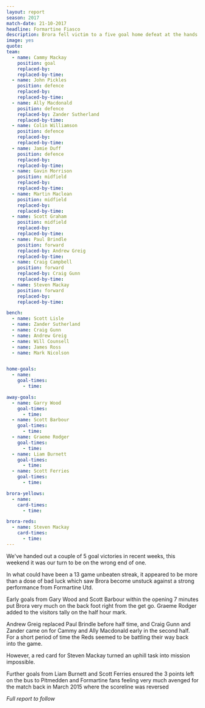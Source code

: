 ```yaml
---
layout: report
season: 2017
match-date: 21-10-2017
headline: Formartine Fiasco
description: Brora fell victim to a five goal home defeat at the hands of Formartine Utd.
image: yes
quote:
team:
  - name: Cammy Mackay
    position: goal
    replaced-by:
    replaced-by-time:
  - name: John Pickles
    position: defence
    replaced-by:
    replaced-by-time:
  - name: Ally Macdonald
    position: defence
    replaced-by: Zander Sutherland
    replaced-by-time:
  - name: Colin Williamson
    position: defence
    replaced-by:
    replaced-by-time:
  - name: Jamie Duff
    position: defence
    replaced-by:
    replaced-by-time:
  - name: Gavin Morrison
    position: midfield
    replaced-by:
    replaced-by-time:
  - name: Martin Maclean
    position: midfield
    replaced-by:
    replaced-by-time:
  - name: Scott Graham
    position: midfield
    replaced-by:
    replaced-by-time:
  - name: Paul Brindle
    position: forward
    replaced-by: Andrew Greig
    replaced-by-time:
  - name: Craig Campbell
    position: forward
    replaced-by: Craig Gunn
    replaced-by-time:
  - name: Steven Mackay
    position: forward
    replaced-by:
    replaced-by-time:

bench:
  - name: Scott Lisle
  - name: Zander Sutherland
  - name: Craig Gunn
  - name: Andrew Greig
  - name: Will Counsell
  - name: James Ross
  - name: Mark Nicolson


home-goals:
  - name:
    goal-times:
      - time:

away-goals:
  - name: Garry Wood
    goal-times:
      - time:
  - name: Scott Barbour
    goal-times:
      - time:
  - name: Graeme Rodger
    goal-times:
      - time:
  - name: Liam Burnett
    goal-times:
      - time:
  - name: Scott Ferries
    goal-times:
      - time:

brora-yellows:
  - name:
    card-times:
      - time:

brora-reds:
  - name: Steven Mackay
    card-times:
      - time:
---
```

We've handed out a couple of 5 goal victories in recent weeks, this weekend it was our turn to be on the wrong end of one.

In what could have been a 13 game unbeaten streak, it appeared to be more than a dose of bad luck which saw Brora become unstuck against a strong performance from Formartine Utd.

Early goals from Gary Wood and Scott Barbour within the opening 7 minutes put Brora very much on the back foot right from the get go. Graeme Rodger added to the visitors tally on the half hour mark.

Andrew Greig replaced Paul Brindle before half time, and Craig Gunn and Zander came on for Cammy and Ally Macdonald early in the second half. For a short period of time the Reds seemed to be battling their way back into the game.

However, a red card for Steven Mackay turned an uphill task into mission impossible.

Further goals from Liam Burnett and Scott Ferries ensured the 3 points left on the bus to Pitmedden and Formartine fans feeling very much avenged for the match back in March 2015 where the scoreline was reversed

*Full report to follow*
